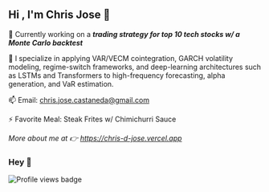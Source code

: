 ## Hi , I'm Chris Jose 👋


🔭 Currently working on a ***trading strategy for top 10 tech stocks w/ a Monte Carlo backtest***

🌱 I specialize in applying VAR/VECM cointegration, GARCH volatility modeling, regime-switch frameworks, and deep-learning architectures such as LSTMs and Transformers to high-frequency forecasting, alpha generation, and VaR estimation.

📫 Email: chris.jose.castaneda@gmail.com 

⚡ Favorite Meal: Steak Frites w/ Chimichurri Sauce

*More about me at 👉 https://chris-d-jose.vercel.app*



### Hey 👀 
![Profile views badge](https://komarev.com/ghpvc/?username=Chris-D-Jose-Castaneda&color=0e75b6)  <!-- replace user -->
